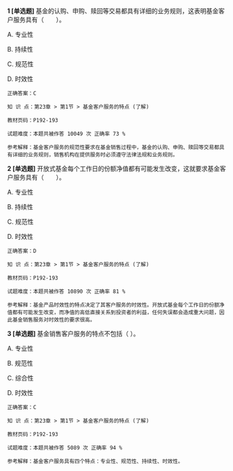 **1 [单选题]** 基金的认购、申购、赎回等交易都具有详细的业务规则，这表明基金客户服务具有（&emsp;&emsp;）。

A. 专业性

B. 持续性

C. 规范性

D. 时效性

```
正确答案：C

知 识 点：第23章 > 第1节 > 基金客户服务的特点 (了解)

教材页码：P192-193

试题难度：本题共被作答 10049 次 正确率 73 %

参考解释：基金客户服务的规范性要求在基金销售过程中，基金的认购、申购、赎回等交易都具有详细的业务规则，销售机构在提供服务时必须遵守法律法规和业务规则。
```


**2 [单选题]** 开放式基金每个工作日的份额净值都有可能发生改变，这就要求基金客户服务具有（&emsp;&emsp;）。

A. 专业性

B. 持续性

C. 规范性

D. 时效性

```
正确答案：D

知 识 点：第23章 > 第1节 > 基金客户服务的特点 (了解)

教材页码：P192-193

试题难度：本题共被作答 10890 次 正确率 81 %

参考解释：基金产品时效性的特点决定了其客户服务的时效性。开放式基金每个工作日的份额净值都有可能发生改变，而净值的高低直接关系到投资者的利益，任何失误都会造成重大问题，因此基金销售服务对时效性的要求很高。
```


**3 [单选题]** 基金销售客户服务的特点不包括（       ）。

A. 专业性

B. 规范性

C. 综合性

D. 时效性

```
正确答案：C

知 识 点：第23章 > 第1节 > 基金客户服务的特点 (了解)

教材页码：P192-193

试题难度：本题共被作答 5089 次 正确率 94 %

参考解释：基金客户服务具有四个特点：专业性、规范性、持续性、时效性。
```

